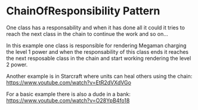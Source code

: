 ﻿ChainOfResponsibility Pattern
=============================

One class has a responsability and when it has done all it could it tries to reach the next class in the chain to continue the work and so on...

In this example one class is responsible for rendering Megaman charging the level 1 power and when the responsability of this class ends it reaches the next resposable class in the chain and start working rendering the level 2 power.

Another example is in Starcraft where units can heal others using the chain: https://www.youtube.com/watch?v=EtR2dVXdVGo

For a basic example there is also a dude in a bank: https://www.youtube.com/watch?v=O28YpB4fo18
